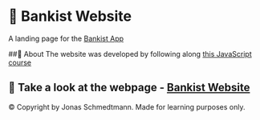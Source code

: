 # 💸 Bankist Website
A landing page for the [Bankist App](https://github.com/stekatag/bankist-app)

##📓 About
The website was developed by following along [this JavaScript course](https://www.udemy.com/course/the-complete-javascript-course)
## 👀 Take a look at the webpage - [Bankist Website](https://stekatag.github.io/bankist-website)

© Copyright by Jonas Schmedtmann. Made for learning purposes only.

